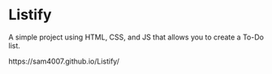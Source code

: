 <h1>Listify</h1>
A simple project using HTML, CSS, and JS that allows you to create a To-Do list.
<p>https://sam4007.github.io/Listify/</p>
